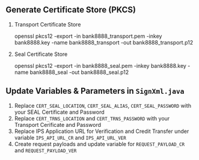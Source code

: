 Generate Certificate Store (PKCS)
---
1. Transport Certificate Store

    openssl pkcs12 -export -in bank8888_transport.pem -inkey bank8888.key -name bank8888_transport -out bank8888_transport.p12

2. Seal Certificate Store

    openssl pkcs12 -export -in bank8888_seal.pem -inkey bank8888.key -name bank8888_seal -out bank8888_seal.p12

Update Variables & Parameters in `SignXml.java`
---
1. Replace `CERT_SEAL_LOCATION`, `CERT_SEAL_ALIAS`, `CERT_SEAL_PASSWORD` with your SEAL Certificate and Password
2. Replace `CERT_TRNS_LOCATION` and `CERT_TRNS_PASSWORD` with your Transport Cerificate and Password
3. Replace IPS Application URL for Verification and Credit Transfer under variable `IPS_API_URL_CR` and `IPS_API_URL_VER`
4. Create request payloads and update variable for `REQUEST_PAYLOAD_CR` and `REQUEST_PAYLOAD_VER`
